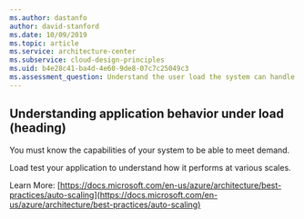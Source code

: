 ```yaml
---
ms.author: dastanfo
author: david-stanford
ms.date: 10/09/2019
ms.topic: article
ms.service: architecture-center
ms.subservice: cloud-design-principles
ms.uid: b4e28c41-ba4d-4e60-9de8-07c7c25049c3
ms.assessment_question: Understand the user load the system can handle
---
```

## Understanding application behavior under load (heading)

<div class="alert is-warning"><p>You must know the capabilities of your system to be able to meet demand.</p></div>

Load test your application to understand how it performs at various scales.

Learn More: [https://docs.microsoft.com/en-us/azure/architecture/best-practices/auto-scaling](https://docs.microsoft.com/en-us/azure/architecture/best-practices/auto-scaling)